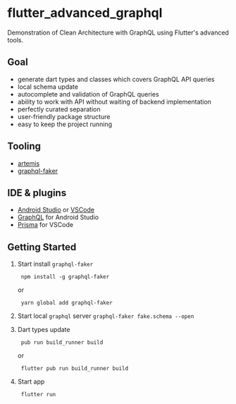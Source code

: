 # flutter_advanced_graphql

Demonstration of Clean Architecture with GraphQL using Flutter's advanced tools.

## Goal
- generate dart types and classes which covers GraphQL API queries
- local schema update
- autocomplete and validation of GraphQL queries
- ability to work with API without waiting of backend implementation
- perfectly curated separation
- user-friendly package structure
- easy to keep the project running

## Tooling
- [artemis](https://pub.dev/packages/artemis)
- [graphql-faker](https://github.com/APIs-guru/graphql-faker)

## IDE & plugins
- [Android Studio](https://developer.android.com/studio) or [VSCode](https://code.visualstudio.com/)
- [GraphQL](https://jimkyndemeyer.github.io/js-graphql-intellij-plugin/docs/getting-started) for Android Studio
- [Prisma](https://jimkyndemeyer.github.io/js-graphql-intellij-plugin/docs/getting-started) for VSCode

## Getting Started

1. Start install `graphql-faker`

        npm install -g graphql-faker

   or

        yarn global add graphql-faker

2. Start local `graphql` server `graphql-faker fake.schema --open`
3. Dart types update

        pub run build_runner build

   or

        flutter pub run build_runner build

4. Start app

        flutter run
